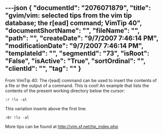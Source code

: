---json
{
  "documentId": "2076071879",
  "title": "gvim/vim: selected tips from the vim tip database; the r[ead] command; VimTip 40",
  "documentShortName": "",
  "fileName": "",
  "path": "",
  "createDate": "9/7/2007 7:46:14 PM",
  "modificationDate": "9/7/2007 7:46:14 PM",
  "templateId": "",
  "segmentId": "73",
  "isRoot": "False",
  "isActive": "True",
  "sortOrdinal": "",
  "clientId": "",
  "tag": ""
}
---

From VimTip 40: The r[ead] command can be used to insert the contents of a file or the output of a command. This is cool! An example that lists the contents of the present working directory below the cursor:

    :r !ls -al

This variation inserts above the first line:

    :0r !ls -al

More tips can be found at http://vim.sf.net/tip_index.php
